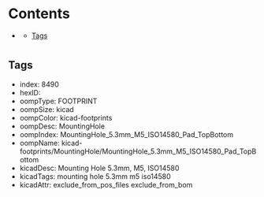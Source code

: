 



Contents
========

* [](#)
	* [Tags](#tags)

# 

## Tags

- index: 8490
- hexID: 
- oompType: FOOTPRINT
- oompSize: kicad
- oompColor: kicad-footprints
- oompDesc: MountingHole
- oompIndex: MountingHole_5.3mm_M5_ISO14580_Pad_TopBottom
- oompName: kicad-footprints/MountingHole/MountingHole_5.3mm_M5_ISO14580_Pad_TopBottom
- kicadDesc: Mounting Hole 5.3mm, M5, ISO14580
- kicadTags: mounting hole 5.3mm m5 iso14580
- kicadAttr: exclude_from_pos_files exclude_from_bom
